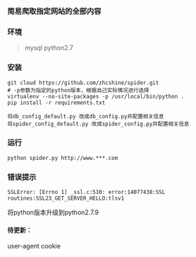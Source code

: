 ### 简易爬取指定网站的全部内容


### 环境
> mysql
> python2.7

### 安装
```
git cloud https://github.com/zhcshine/spider.git
# -p参数为指定的python版本，根据自己实际情况进行选择
virtualenv --no-site-packages -p /usr/local/bin/python .
pip install -r requirements.txt
```
```
将db_config_default.py 改成db_config.py并配置相关信息
将spider_config_default.py 改成spider_config.py并配置相关信息
```
### 运行
```
python spider.py http://www.***.com
```
### 错误提示
```
SSLError: [Errno 1] _ssl.c:510: error:14077438:SSL routines:SSL23_GET_SERVER_HELLO:tlsv1
```
将python版本升级到python2.7.9


#### 待更新：
user-agent
cookie